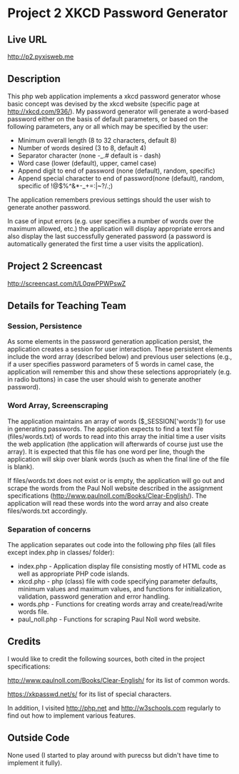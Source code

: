 # Project 2 XKCD Password Generator

## Live URL
<http://p2.pyxisweb.me>

## Description
This php web application implements a xkcd password generator
whose basic concept was devised by the xkcd
website (specific page at <http://xkcd.com/936/>). My password generator will
generate a word-based password either on the basis of default parameters, or
based on the following parameters, any or all which may be specified by the user:

* Minimum overall length (8 to 32 characters, default 8)
* Number of words desired (3 to 8, default 4)
* Separator character (none -_.# default is - dash)
* Word case (lower (default), upper, camel case)
* Append digit to end of password (none (default), random, specific)
* Append special character to end of password(none (default), random, specific of !@$%^&*-_+=:|~?/.;)

The application remembers previous settings should the user wish to generate another
password.

In case of input errors (e.g. user specifies a number of words over the maximum
allowed, etc.) the application will display appropriate errors and also display the last
successfully generated password (a password is automatically generated the first time
a user visits the application).

## Project 2 Screencast
<http://screencast.com/t/L0qwPPWPswZ>

## Details for Teaching Team
### Session, Persistence
As some elements in the password generation application persist, the application creates a
session for user interaction. These persistent elements include the word array (described below)
and previous user selections (e.g., if a user specifies password parameters of 5 words
in camel case, the application will remember this and show these selections appropriately
(e.g. in radio buttons) in case the user should wish to generate another password).

### Word Array, Screenscraping
The application maintains an array of words ($_SESSION['words']) for use in generating passwords.
The application expects to find a text file (files/words.txt) of words to read into this array
the initial time a user visits the web application (the application will afterwards of course
just use the array).  It is expected that this file has one word
per line, though the application will skip over blank words (such as when the final line of the
file is blank).

If files/words.txt does not exist or is empty, the application will go out and scrape the words from the
Paul Noll website described in the assignment specifications (<http://www.paulnoll.com/Books/Clear-English/>).
The application will read these words into the word array and also create files/words.txt accordingly.

### Separation of concerns
The application separates out code into the following php files 
(all files except index.php in classes/ folder):

* index.php - Application display file consisting mostly of HTML code as well as appropriate PHP code islands.
* xkcd.php - php (class) file with code specifying parameter defaults, minimum values and maximum values,
 and functions for initialization, validation, password generation and error handling.
* words.php - Functions for creating words array and create/read/write words file.
* paul_noll.php - Functions for scraping Paul Noll word website.

## Credits
I would like to credit the following sources, both cited in the project specifications:

<http://www.paulnoll.com/Books/Clear-English/> for its list of common words.

<https://xkpasswd.net/s/> for its list of special characters.

In addition, I visited <http://php.net> and <http://w3schools.com> regularly to find out
how to implement various features.

## Outside Code
None used (I started to play around with purecss but didn't have time to implement it fully).